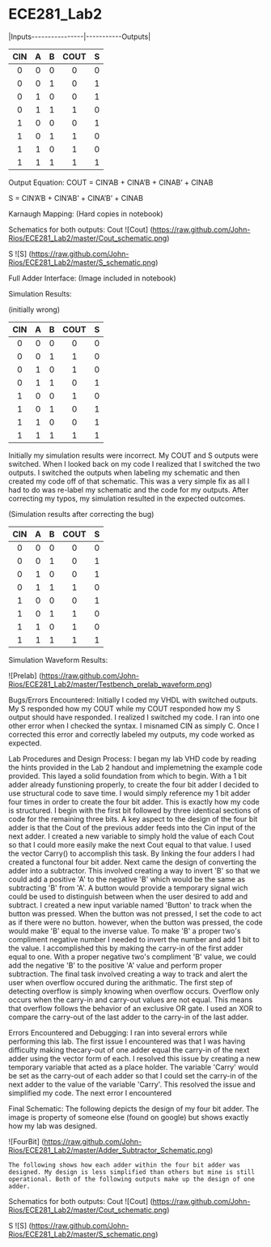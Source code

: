 ECE281_Lab2
===========
|Inputs----------------|-----------Outputs|

|CIN | A | B | COUT | S |
|:-:|:-:|:-:|:-:|:-:|
| 0 |	0	| 0 |	0	| 0 |
| 0	| 0	| 1	| 0	| 1 |
| 0	| 1	| 0	| 0	| 1 |
| 0	| 1	| 1	| 1	| 0 |
| 1	| 0	| 0	| 0	| 1 | 
| 1	| 0	| 1	| 1	| 0 |
| 1 | 1	| 0	| 1	| 0 |
| 1 | 1 | 1 | 1 | 1 |

Output Equation:
COUT = CIN’AB + CINA’B + CINAB’ + CINAB

S = CIN’A’B + CIN’AB’ + CINA’B’ + CINAB

Karnaugh Mapping:
(Hard copies in notebook)

Schematics for both outputs:
Cout
![Cout] (https://raw.github.com/John-Rios/ECE281_Lab2/master/Cout_schematic.png)

S
![S] (https://raw.github.com/John-Rios/ECE281_Lab2/master/S_schematic.png)

Full Adder Interface:
(Image included in notebook)

Simulation Results:

(initially wrong)

|CIN | A | B | COUT | S |
|:-:|:-:|:-:|:-:|:-:|
| 0 |	0	| 0 |	0	| 0 |
| 0	| 0	| 1	| 1	| 0 |
| 0	| 1	| 0	| 1	| 0 |
| 0	| 1	| 1	| 0	| 1 |
| 1	| 0	| 0	| 1	| 0 | 
| 1	| 0	| 1	| 0	| 1 |
| 1 | 1	| 0	| 0	| 1 |
| 1 | 1 | 1 | 1 | 1 |

Initially my simulation results were incorrect. My COUT and S outputs were switched. When I looked back on my code I realized that I switched the two outputs. I switched the outputs when labeling my schematic and then created my code off of that schematic. This was a very simple fix as all I had to do was re-label my schematic and the code for my outputs. After correcting my typos, my simulation resulted in the expected outcomes. 

(Simulation results after correcting the bug)

|CIN | A | B | COUT | S |
|:-:|:-:|:-:|:-:|:-:|
| 0 |	0	| 0 |	0	| 0 |
| 0	| 0	| 1	| 0	| 1 |
| 0	| 1	| 0	| 0	| 1 |
| 0	| 1	| 1	| 1	| 0 |
| 1	| 0	| 0	| 0	| 1 | 
| 1	| 0	| 1	| 1	| 0 |
| 1 | 1	| 0	| 1	| 0 |
| 1 | 1 | 1 | 1 | 1 |

Simulation Waveform Results:

![Prelab] (https://raw.github.com/John-Rios/ECE281_Lab2/master/Testbench_prelab_waveform.png)


Bugs/Errors Encountered:
	Initially I coded my VHDL with switched outputs. My S responded how my COUT while my COUT responded how my S output should have responded. I realized I switched my code. I ran into one other error when I checked the syntax. I misnamed CIN as simply C. Once I corrected this error and correctly labeled my outputs, my code worked as expected. 
	

Lab Procedures and Design Process:
	I began my lab VHD code by reading the hints provided in the Lab 2 handout and implemetning the example code provided. This layed a solid foundation from which to begin. With a 1 bit adder already funstioning properly, to create the four bit adder I decided to use structural code to save time. I would simply reference my 1 bit adder four times in order to create the four bit adder. This is exactly how my code is structured. I begin with the first bit followed by three identical sections of code for the remaining three bits. A key aspect to the design of the four bit adder is that the Cout of the previous adder feeds into the Cin input of the next adder. I created a new variable to simply hold the value of each Cout so that I could more easily make the next Cout equal to that value. I used the vector Carry() to accomplish this task. By linking the four adders I had created a functonal four bit adder.
	Next came the design of converting the adder into a subtractor. This involved creating a way to invert 'B' so that we could add a positive 'A' to the negative 'B' which would be the same as subtracting 'B' from 'A'. A button would provide a temporary signal wich could be used to distinguish between when the user desired to add and subtract. I created a new input variable named 'Button' to track when the button was pressed. When the button was not pressed, I set the code to act as if there were no button. however, when the button was pressed, the code would make 'B' equal to the inverse value. To make 'B' a proper two's compliment negative number I needed to invert the number and add 1 bit to the value. I accomplished this by making the carry-in of the first adder equal to one. With a proper negative two's compliment 'B' value, we could add the negative 'B' to the positive 'A' value and perform proper subtraction.
	The final task involved creating a way to track and alert the user when overflow occured during the arithmatic. The first step of detecting overflow is simply knowing when overflow occurs. Overflow only occurs when the carry-in and carry-out values are not equal. This means that overflow follows the behavior of an exclusive OR gate. I used an XOR to compare the carry-out of the last adder to the carry-in of the last adder. 
	
Errors Encountered and Debugging:
	I ran into several errors while performing this lab. The first issue I encountered was that I was having difficulty  making thecary-out of one adder equal the carry-in of the next adder using the vector form of each. I resolved this issue by creating a new temporary variable that acted as a place holder. The variable 'Carry' would be set as the carry-out of each adder so that I could set the carry-in of the next adder to the value of the variable 'Carry'. This resolved the issue and simplified my code.
	The next error I encountered 
	

Final Schematic:
	The following depicts the design of my four bit adder. The image is property of someone else (found on google) but shows exactly how my lab was designed. 
	
![FourBit] (https://raw.github.com/John-Rios/ECE281_Lab2/master/Adder_Subtractor_Schematic.png)
	
	The following shows how each adder within the four bit adder was designed. My design is less simplified than others but mine is still operational. Both of the following outputs make up the design of one adder.
	
Schematics for both outputs:
Cout
![Cout] (https://raw.github.com/John-Rios/ECE281_Lab2/master/Cout_schematic.png)

S
![S] (https://raw.github.com/John-Rios/ECE281_Lab2/master/S_schematic.png)
